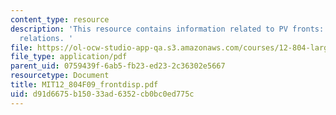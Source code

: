 ```yaml
---
content_type: resource
description: 'This resource contains information related to PV fronts: dispersion
  relations. '
file: https://ol-ocw-studio-app-qa.s3.amazonaws.com/courses/12-804-large-scale-flow-dynamics-lab-fall-2009/d91d6675b15033ad6352cb0bc0ed775c_MIT12_804F09_frontdisp.pdf
file_type: application/pdf
parent_uid: 0759439f-6ab5-fb23-ed23-2c36302e5667
resourcetype: Document
title: MIT12_804F09_frontdisp.pdf
uid: d91d6675-b150-33ad-6352-cb0bc0ed775c
---
```

